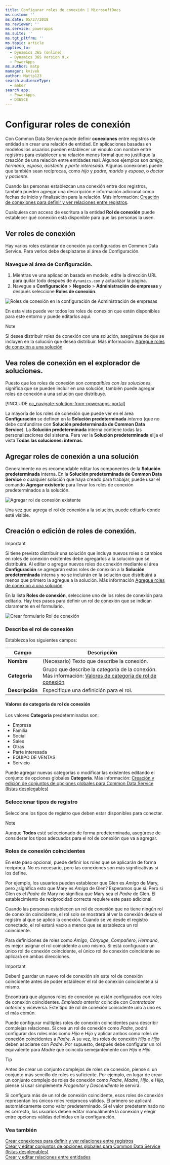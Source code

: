 ```yaml
---
title: Configurar roles de conexión | MicrosoftDocs
ms.custom: ''
ms.date: 05/27/2018
ms.reviewer: ''
ms.service: powerapps
ms.suite: ''
ms.tgt_pltfrm: ''
ms.topic: article
applies_to:
  - Dynamics 365 (online)
  - Dynamics 365 Version 9.x
  - PowerApps
ms.author: matp
manager: kvivek
author: Mattp123
search.audienceType:
  - maker
search.app:
  - PowerApps
  - D365CE
---
```

# <a name="configure-connection-roles"></a>Configurar roles de conexión

Con Common Data Service puede definir **conexiones** entre registros de entidad sin crear una relación de entidad. En aplicaciones basadas en modelos los usuarios pueden establecer un vínculo con nombre entre registros para establecer una relación menos formal que no justifique la creación de una relación entre entidades real. Algunos ejemplos son *amigo*, *hermano*, *esposo*, *asistente* y *parte interesada*. Algunas conexiones puede que también sean recíprocas, como *hijo* y *padre*, *marido* y *esposa*, o *doctor* y *paciente*.

Cuando las personas establezcan una conexión entre dos registros, también pueden agregar una descripción e información adicional como fechas de inicio y finalización para la relación. Más información: [Creación de conexiones para definir y ver relaciones entre registros](/dynamics365/customer-engagement/basics/create-connections-view-relationships-between-records).

Cualquiera con acceso de escritura a la entidad **Rol de conexión** puede establecer qué conexión está disponible para que las personas la usen.

## <a name="view-connection-roles"></a>Ver roles de conexión

Hay varios roles estándar de conexión ya configurados en Common Data Service. Para verlos debe desplazarse al área de Configuración. 

### <a name="navigate-to-the-settings-area"></a>Navegue al área de Configuración.

1. Mientras ve una aplicación basada en modelo, edite la dirección URL para quitar todo después de `dynamics.com` y actualizar la página.
1. Navegue a **Configuración** > **Negocio** > **Administración de empresas** y después seleccione **Roles de conexión**.

![Roles de conexión en la configuración de Administración de empresas](media/navigate-settings-connection-roles.png)

En esta vista puede ver todos los roles de conexión que estén disponibles para este entorno y puede editarlos aquí.

> [!NOTE]
> Si desea distribuir roles de conexión con una solución, asegúrese de que se incluyen en la solución que desea distribuir. Más información: [Agregue roles de conexión a una solución](#add-connection-roles-to-a-solution)

## <a name="view-connection-roles-in-the-solution-explorer"></a>Vea roles de conexión en el explorador de soluciones.

Puesto que los roles de conexión son *compatibles con las soluciones*, significa que se pueden incluir en una solución, también puede agregar roles de conexión a una solución que distribuye.

[!INCLUDE [cc_navigate-solution-from-powerapps-portal](../../includes/cc_navigate-solution-from-powerapps-portal.md)]

La mayoría de los roles de conexión que puede ver en el área **Configuración** se definen en la **Solución predeterminada** *interna* (que no debe confundirse con **Solución predeterminada de Common Data Service**). La **Solución predeterminada** interna contiene todas las personalizaciones del sistema. Para ver la **Solución predeterminada** elija el vista **Todas las soluciones: internas**.

## <a name="add-connection-roles-to-a-solution"></a>Agregar roles de conexión a una solución

Generalmente no es recomendable editar los componentes de la **Solución predeterminada** interna. En la **Solución predeterminada de Common Data Service** o cualquier solución que haya creado para trabajar, puede usar el comando **Agregar existente** para llevar los roles de conexión predeterminados a la solución.

![Agregar rol de conexión existente](media/add-existing-connection-role.png)

Una vez que agrega el rol de conexión a la solución, puede editarlo donde esté visible.

## <a name="create-or-edit-connection-roles"></a>Creación o edición de roles de conexión.

> [!IMPORTANT]
> Si tiene previsto distribuir una solución que incluya nuevos roles o cambios en roles de conexión existentes debe agregarlos a la solución que se distribuirá. Al editar o agregar nuevos roles de conexión mediante el área **Configuración** se agregarán estos roles de conexión a la **Solución predeterminada** interna y no se incluirán en la solución que distribuirá a menos que primero la agregue a la solución. Más información [Agregue roles de conexión a una solución](#add-connection-roles-to-a-solution)

En la lista **Roles de conexión**, seleccione uno de los roles de conexión para editarlo.
Hay tres pasos para definir un rol de conexión que se indican claramente en el formulario.

![Crear formulario Rol de conexión](media/create-connection-role-form.png)

### <a name="describe-the-connection-role"></a>Describa el rol de conexión

Establezca los siguientes campos:

|Campo|Descripción|
|--|--|
|**Nombre**|(Necesario) Texto que describe la conexión.|
|**Categoría**|Grupo que describe la categoría de la conexión. Más información: [Valores de categoría de rol de conexión](#connection-role-category-values)|
|**Descripción**|Especifique una definición para el rol.|

#### <a name="connection-role-category-values"></a>Valores de categoría de rol de conexión

Los valores **Categoría** predeterminados son:
- Empresa
- Familia
- Social
- Sales
- Otras
- Parte interesada
- EQUIPO DE VENTAS
- Servicio

Puede agregar nuevas categorías o modificar las existentes editando el conjunto de opciones globales **Categoría**. Más información: [Creación y edición de conjuntos de opciones globales para Common Data Service (listas desplegables)](create-edit-global-option-sets.md)

### <a name="select-record-types"></a>Seleccionar tipos de registro

Seleccione los tipos de registro que deben estar disponibles para conectar.

> [!NOTE]
> Aunque **Todos** esté seleccionado de forma predeterminada, asegúrese de considerar los tipos adecuados para el rol de conexión que va a agregar.

### <a name="matching-connection-roles"></a>Roles de conexión coincidentes

En este paso opcional, puede definir los roles que se aplicarán de forma recíproca. No es necesario, pero las conexiones son más significativas si los define.

Por ejemplo, los usuarios pueden establecer que Glen es *Amigo* de Mary, pero ¿significa esto que Mary es *Amiga* de Glen? Esperamos que sí. Pero si Glen es el *Padre* de Mary no significa que Mary sea el *Padre* de Glen. El establecimiento de reciprocidad correcta requiere este paso adicional.

Cuando las personas establecen un rol de conexión que no tiene ningún rol de conexión coincidente, el rol solo se mostrará al ver la conexión desde el registro al que se aplicó la conexión. Cuando se ve desde el registro conectado, el rol estará vacío a menos que se establezca un rol coincidente.

Para definiciones de roles como *Amigo*, *Cónyuge*, *Compañero*, *Hermano*, es mejor asignar el rol coincidente a uno mismo. Si está configurado un único rol de conexión coincidente, el único rol de conexión coincidente se aplicará en ambas direcciones.

> [!IMPORTANT]
> Deberá guardar un nuevo rol de conexión sin este rol de conexión coincidente antes de poder establecer el rol de conexión coincidente a sí mismo.

Encontrará que algunos roles de conexión ya están configurados con roles de conexión coincidentes. *Empleado anterior* coincide con *Contratador anterior* y viceversa. Este tipo de rol de conexión coincidente uno a uno es el más común.

Puede configurar múltiples roles de conexión coincidentes para describir complejas relaciones. Si crea un rol de conexión como *Padre*, podrá configurar dos roles más como *Hija* e *Hijo* y aplicar ambos como roles de conexión coincidentes a *Padre*. A su vez, los roles de conexión *Hija* e *Hijo* deben asociarse con *Padre*. Por supuesto, después debe configurar un rol equivalente para *Madre* que coincida semejantemente con *Hija* e *Hijo*.

> [!TIP]
> Antes de crear un conjunto complejos de roles de conexión, piense si un conjunto más sencillo de roles es suficiente. Por ejemplo, en lugar de crear un conjunto complejo de roles de conexión como *Padre*, *Madre*, *Hijo*, e *Hija*, piense si usar simplemente *Progenitor* y *Descendiente* le servirá.

Si configura más de un rol de conexión coincidente, esos roles de conexión representan los únicos roles recíprocos válidos. El primero se aplicará automáticamente como valor predeterminado. Si el valor predeterminado no es correcto, los usuarios deben editar manualmente la conexión y elegir entre opciones válidas definidas en la configuración.

### <a name="see-also"></a>Vea también
<!-- This is in the basics guide. It needs to be migrated -->
[Crear conexiones para definir y ver relaciones entre registros](/dynamics365/customer-engagement/basics/create-connections-view-relationships-between-records)<br />
[Crear y editar conjuntos de opciones globales para Common Data Service (listas desplegables)](create-edit-global-option-sets.md)<br />
[Crear y editar relaciones entre entidades](create-edit-entity-relationships.md)


